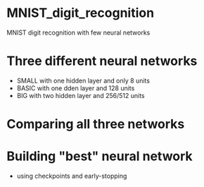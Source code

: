 # MNIST_digit_recognition

MNIST digit recognition with few neural networks

# Three different neural networks

  - SMALL with one hidden layer and only 8 units
  - BASIC with one dden layer and 128 units
  - BIG with two hidden layer and 256/512 units 

# Comparing all three networks

# Building "best" neural network 
  - using checkpoints and early-stopping
  

